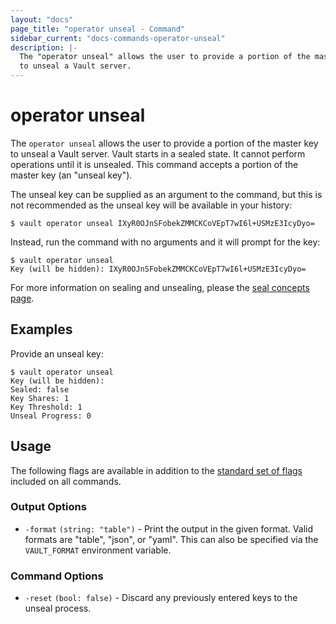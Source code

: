```yaml
---
layout: "docs"
page_title: "operator unseal - Command"
sidebar_current: "docs-commands-operator-unseal"
description: |-
  The "operator unseal" allows the user to provide a portion of the master key
  to unseal a Vault server.
---
```


# operator unseal

The `operator unseal` allows the user to provide a portion of the master key to
unseal a Vault server. Vault starts in a sealed state. It cannot perform
operations until it is unsealed. This command accepts a portion of the master
key (an "unseal key").

The unseal key can be supplied as an argument to the command, but this is
not recommended as the unseal key will be available in your history:

```text
$ vault operator unseal IXyR0OJnSFobekZMMCKCoVEpT7wI6l+USMzE3IcyDyo=
```

Instead, run the command with no arguments and it will prompt for the key:

```text
$ vault operator unseal
Key (will be hidden): IXyR0OJnSFobekZMMCKCoVEpT7wI6l+USMzE3IcyDyo=
```

For more information on sealing and unsealing, please the [seal concepts
page](/docs/concepts/seal.html).


## Examples

Provide an unseal key:

```text
$ vault operator unseal
Key (will be hidden):
Sealed: false
Key Shares: 1
Key Threshold: 1
Unseal Progress: 0
```

## Usage

The following flags are available in addition to the [standard set of
flags](/docs/commands/index.html) included on all commands.

### Output Options

- `-format` `(string: "table")` - Print the output in the given format. Valid
  formats are "table", "json", or "yaml". This can also be specified via the
  `VAULT_FORMAT` environment variable.

### Command Options

- `-reset` `(bool: false)` - Discard any previously entered keys to the unseal
  process.
